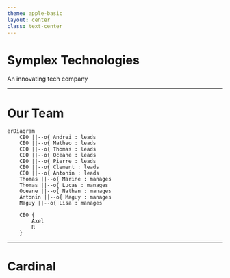 ```yaml
---
theme: apple-basic
layout: center
class: text-center
---
```


# Symplex Technologies

<div class="pt-2">
  <span @click="$slidev.nav.next" class="px-2 py-1 rounded cursor-pointer" hover="bg-white bg-opacity-10">
    An innovating tech company <carbon:arrow-right class="inline"/>
  </span>
</div>

---

# Our Team
```mermaid
erDiagram
    CEO ||--o{ Andrei : leads
    CEO ||--o{ Matheo : leads
    CEO ||--o{ Thomas : leads
    CEO ||--o{ Oceane : leads
    CEO ||--o{ Pierre : leads
    CEO ||--o{ Clement : leads
    CEO ||--o{ Antonin : leads
    Thomas ||--o{ Marine : manages
    Thomas ||--o{ Lucas : manages
    Oceane ||--o{ Nathan : manages
    Antonin ||--o{ Maguy : manages
    Maguy ||--o{ Lisa : manages

    CEO {
        Axel
        R
    }
```

---

# Cardinal

<cardinal />